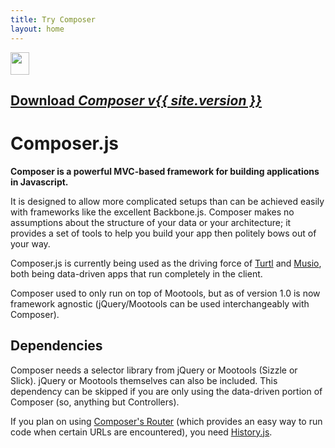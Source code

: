 ```yaml
---
title: Try Composer
layout: home
---
```

<div class="download">
    <a href="/composer.js/js/composer.js" download="composer-{{ site.version }}.js">
        <img src="/composer.js/images/download.png" width="30" height="36">
        <h2>Download <em>Composer v{{ site.version }}</em></h2>
    </a>
</div>

# Composer.js

__Composer is a powerful MVC-based framework for building applications in Javascript.__

It is designed to allow more complicated setups than can be achieved easily
with frameworks like the excellent Backbone.js. Composer makes no assumptions
about the structure of your data or your architecture; it provides a set of
tools to help you build your app then politely bows out of your way.

Composer.js is currently being used as the driving force of
[Turtl](https://turtl.it) and [Musio](http://musio.com), both being data-driven
apps that run completely in the client.

Composer used to only run on top of Mootools, but as of version 1.0 is now
framework agnostic (jQuery/Mootools can be used interchangeably with Composer).

## Dependencies

Composer needs a selector library from jQuery or Mootools (Sizzle or Slick).
jQuery or Mootools themselves can also be included. This dependency can be
skipped if you are only using the data-driven portion of Composer (so, anything
but Controllers).

If you plan on using [Composer's Router](/composer.js/docs/router) (which
provides an easy way to run code when certain URLs are encountered), you need
[History.js](https://github.com/browserstate/history.js/).

